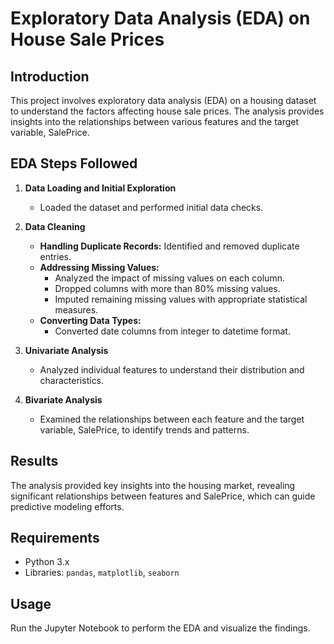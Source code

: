 # Exploratory Data Analysis (EDA) on House Sale Prices

## Introduction
This project involves exploratory data analysis (EDA) on a housing dataset to understand the factors affecting house sale prices. The analysis provides insights into the relationships between various features and the target variable, SalePrice.

## EDA Steps Followed
1. **Data Loading and Initial Exploration**
   - Loaded the dataset and performed initial data checks.

2. **Data Cleaning**
   - **Handling Duplicate Records:** Identified and removed duplicate entries.
   - **Addressing Missing Values:**
     - Analyzed the impact of missing values on each column.
     - Dropped columns with more than 80% missing values.
     - Imputed remaining missing values with appropriate statistical measures.
   - **Converting Data Types:**
     - Converted date columns from integer to datetime format.

3. **Univariate Analysis**
   - Analyzed individual features to understand their distribution and characteristics.

4. **Bivariate Analysis**
   - Examined the relationships between each feature and the target variable, SalePrice, to identify trends and patterns.

## Results
The analysis provided key insights into the housing market, revealing significant relationships between features and SalePrice, which can guide predictive modeling efforts.

## Requirements
- Python 3.x
- Libraries: `pandas`, `matplotlib`, `seaborn`

## Usage
Run the Jupyter Notebook to perform the EDA and visualize the findings.

